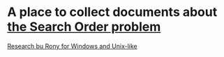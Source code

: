 # A place to collect documents about [the Search Order problem](..)

[Research bu Rony for Windows and Unix-like](searchorder.md)

